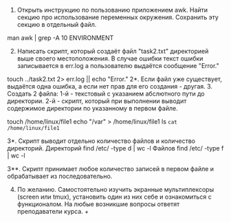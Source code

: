 1. Открыть инструкцию по пользованию приложением awk. Найти секцию про использование переменных окружения. Сохранить эту секцию в отдельный файл.

man awk | grep -A 10  ENVIRONMENT

2. Написать скрипт, который создаёт файл "task2.txt" директорией выше своего местоположения. В случае ошибки текст ошибки записывается в err.log а пользователю выдаётся сообщение "Error."


touch ../task2.txt 2> err.log || echo "Error."
2*. Если файл уже существует, выдаётся одна ошибка, а если нет прав для его создания - другая.
3. Создать 2 файла: 1-й - текстовый с указанием абслютного пути до директории. 2-й - скрипт, который при выполнении выводит содержимое директории по указанному в первом файле.

touch /home/linux/file1
echo "/var" > /home/linux/file1
ls `cat /home/linux/file1`

3*. Скрипт выводит отдельно количество файлов и количество директорий.
Директорий
find /etc/ -type d | wc -l
Файлов
find /etc/ -type f | wc -l

3**. Скрипт принимает любое количество записей в первом файле и обрабатывает из последовательно.

4. По желанию. Самостоятельно изучить экранные мультиплексоры (screen или tmux), установить один из них себе и ознакомиться с функционалом. На любые возникшие вопросы ответят преподаватели курса. +
